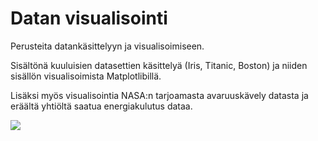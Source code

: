 # Datan visualisointi

Perusteita datankäsittelyyn ja visualisoimiseen.

Sisältönä kuuluisien datasettien käsittelyä (Iris, Titanic, Boston) ja niiden sisällön visualisoimista Matplotlibillä.

Lisäksi myös visualisointia NASA:n tarjoamasta avaruuskävely datasta ja eräältä yhtiöltä saatua energiakulutus dataa.

![](https://gitlab.dclabra.fi/wiki/uploads/upload_8b7ebed08a30b3f407894f99ec18498c.png)
